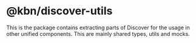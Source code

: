 # @kbn/discover-utils

This is the package contains extracting parts of Discover for the usage in other
unified components. This are mainly shared types, utils and mocks.